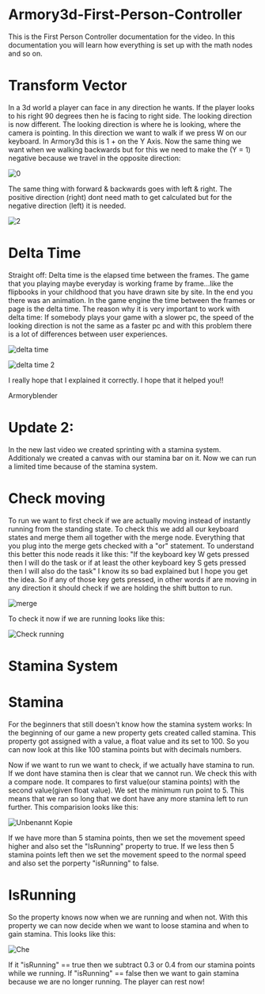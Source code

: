 # Armory3d-First-Person-Controller
This is the First Person Controller documentation for the video. In this documentation you will learn how everything is set up with the math nodes and so on.

# Transform Vector
In a 3d world a player can face in any direction he wants. If the player looks to his right 90 degrees then he is facing to right side. The looking direction is now different. The looking direction is where he is looking, where the camera is pointing. In this direction we want to walk if we press W on our keyboard. In Armory3d this is 1 + on the Y Axis. Now the same thing we want when we walking backwards but for this we need to make the (Y = 1) negative because we travel in the opposite direction:

![0](https://user-images.githubusercontent.com/48133099/107522433-00677e80-6bb4-11eb-98d2-474d237ac7df.png)

The same thing with forward & backwards goes with left & right. The positive direction (right) dont need math to get calculated but for the negative direction (left) it is needed.


![2](https://user-images.githubusercontent.com/48133099/107523062-a3b89380-6bb4-11eb-9add-8f24d7d615ff.PNG)

# Delta Time
Straight off: Delta time is the elapsed time between the frames. The game that you playing maybe everyday is working frame by frame...like the flipbooks in your childhood that you have drawn site by site. In the end you there was an animation. In the game engine the time between the frames or page is the delta time. The reason why it is very important to work with delta time: If somebody plays your game with a slower pc, the speed of the looking direction is not the same as a faster pc and with this problem there is a lot of differences between user experiences.


![delta time](https://user-images.githubusercontent.com/48133099/107525166-d8c5e580-6bb6-11eb-8f94-213948e87ba5.png)


![delta time 2](https://user-images.githubusercontent.com/48133099/107525178-dcf20300-6bb6-11eb-9725-61e704c2266b.png)



I really hope that I explained it correctly. I hope that it helped you!!

Armoryblender




# Update 2:
In the new last video we created sprinting with a stamina system. Additionaly we created a canvas with our stamina bar on it. Now we can run a limited time because of the stamina system.

# Check moving
To run we want to first check if we are actually moving instead of instantly running from the standing state. To check this we add all our keyboard states and merge them all together with the merge node. Everything that you plug into the merge gets checked with a "or" statement. To understand this better this node reads it like this: "If the keyboard key W gets pressed then I will do the task or if at least the other keyboard key S gets pressed then I will also do the task" I know its so bad explained but I hope you get the idea. So if any of those key gets pressed, in other words if are moving in any direction it should check if we are holding the shift button to run. 

![merge](https://user-images.githubusercontent.com/48133099/108365705-cd4a6e00-71f7-11eb-93b3-523114ecfb79.PNG)

To check it now if we are running looks like this:

![Check running](https://user-images.githubusercontent.com/48133099/108365823-f10db400-71f7-11eb-9f34-128bc2a7c0e6.png)


# Stamina System
# Stamina
For the beginners that still doesn't know how the stamina system works:
In the beginning of our game a new property gets created called stamina. This property got assigned with a value, a float value and its set to 100. So you can now look at this like 100 stamina points but with decimals numbers.

Now if we want to run we want to check, if we actually have stamina to run. If we dont have stamina then is clear that we cannot run. We check this with a compare node. It compares to first value(our stamina points) with the second value(given float value). We set the minimum run point to 5. This means that we ran so long that we dont have any more stamina left to run further. This comparision looks like this:

![Unbenannt Kopie](https://user-images.githubusercontent.com/48133099/108367120-6af26d00-71f9-11eb-8c17-94eaa9c63d3b.png)


If we have more than 5 stamina points, then we set the movement speed higher and also set the "IsRunning" property to true. If we less then 5 stamina points left then we set the movement speed to the normal speed and also set the porperty "isRunning" to false.


# IsRunning
So the property knows now when we are running and when not. With this property we can now decide when we want to loose stamina and when to gain stamina. This looks like this:

![Che](https://user-images.githubusercontent.com/48133099/108368022-49de4c00-71fa-11eb-959d-ad2d44679fd7.png)

If it "isRunning" == true then we subtract 0.3 or 0.4 from our stamina points while we running. If "isRunning" == false then we want to gain stamina because we are no longer running. The player can rest now!
